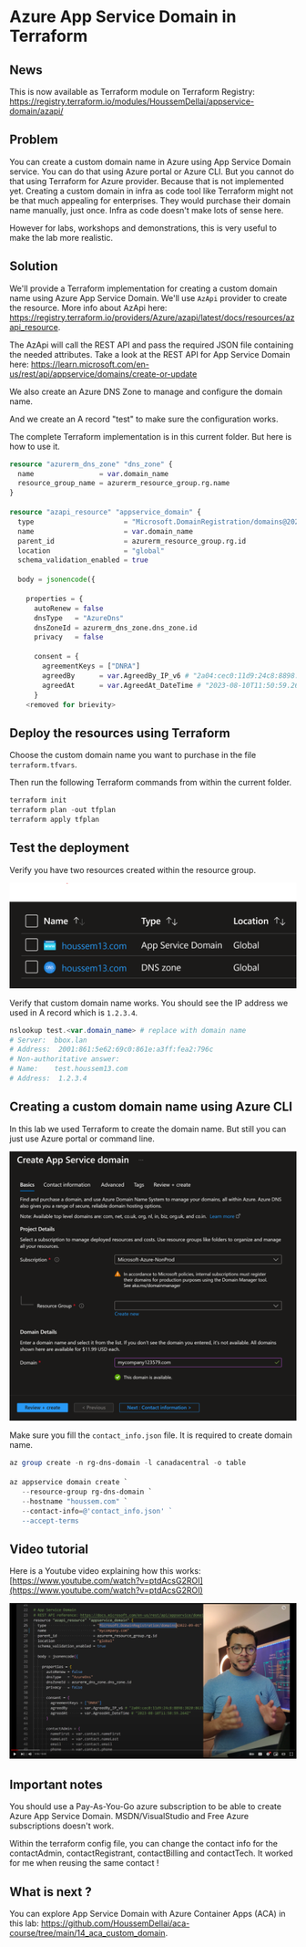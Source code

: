 # Azure App Service Domain in Terraform

## News

This is now available as Terraform module on Terraform Registry: https://registry.terraform.io/modules/HoussemDellai/appservice-domain/azapi/

## Problem

You can create a custom domain name in Azure using App Service Domain service.
You can do that using Azure portal or Azure CLI.
But you cannot do that using Terraform for Azure provider.
Because that is not implemented yet.
Creating a custom domain in infra as code tool like Terraform might not be that much appealing for enterprises.
They would purchase their domain name manually, just once. Infra as code doesn't make lots of sense here.

However for labs, workshops and demonstrations, this is very useful to make the lab more realistic.

## Solution

We'll provide a Terraform implementation for creating a custom domain name using Azure App Service Domain.
We'll use `AzApi` provider to create the resource. More info about AzApi here: https://registry.terraform.io/providers/Azure/azapi/latest/docs/resources/azapi_resource.

The AzApi will call the REST API and pass the required JSON file containing the needed attributes.
Take a look at the REST API for App Service Domain here: https://learn.microsoft.com/en-us/rest/api/appservice/domains/create-or-update

We also create an Azure DNS Zone to manage and configure the domain name.

And we create an A record "test" to make sure the configuration works.

The complete Terraform implementation is in this current folder.
But here is how to use it.

```terraform
resource "azurerm_dns_zone" "dns_zone" {
  name                = var.domain_name
  resource_group_name = azurerm_resource_group.rg.name
}

resource "azapi_resource" "appservice_domain" {
  type                      = "Microsoft.DomainRegistration/domains@2022-09-01"
  name                      = var.domain_name
  parent_id                 = azurerm_resource_group.rg.id
  location                  = "global"
  schema_validation_enabled = true

  body = jsonencode({

    properties = {
      autoRenew = false
      dnsType   = "AzureDns"
      dnsZoneId = azurerm_dns_zone.dns_zone.id
      privacy   = false

      consent = {
        agreementKeys = ["DNRA"]
        agreedBy      = var.AgreedBy_IP_v6 # "2a04:cec0:11d9:24c8:8898:3820:8631:d83"
        agreedAt      = var.AgreedAt_DateTime # "2023-08-10T11:50:59.264Z"
      }
    <removed for brievity>
```

## Deploy the resources using Terraform

Choose the custom domain name you want to purchase in the file `terraform.tfvars`.

Then run the following Terraform commands from within the current folder.

```powershell
terraform init
terraform plan -out tfplan
terraform apply tfplan
```

## Test the deployment

Verify you have two resources created within the resource group.

<img src="images/resources.png">

Verify that custom domain name works.
You should see the IP address we used in A record which is `1.2.3.4`.

```powershell
nslookup test.<var.domain_name> # replace with domain name
# Server:  bbox.lan
# Address:  2001:861:5e62:69c0:861e:a3ff:fea2:796c
# Non-authoritative answer:
# Name:    test.houssem13.com
# Address:  1.2.3.4
```

## Creating a custom domain name using Azure CLI

In this lab we used Terraform to create the domain name.
But still you can just use Azure portal or command line.

<img src="images/portal.png">

Make sure you fill the `contact_info.json` file. It is required to create domain name.

```powershell
az group create -n rg-dns-domain -l canadacentral -o table

az appservice domain create `
   --resource-group rg-dns-domain `
   --hostname "houssem.com" `
   --contact-info=@'contact_info.json' `
   --accept-terms
```

## Video tutorial

Here is a Youtube video explaining how this works: [https://www.youtube.com/watch?v=ptdAcsG2ROI](https://www.youtube.com/watch?v=ptdAcsG2ROI)

![](https://github.com/HoussemDellai/terraform-azapi-appservice-domain/blob/main/images/youtube.png?raw=true)

## Important notes

You should use a Pay-As-You-Go azure subscription to be able to create Azure App Service Domain.
MSDN/VisualStudio and Free Azure subscriptions doesn't work.

Within the terraform config file, you can change the contact info for the contactAdmin, contactRegistrant, contactBilling and contactTech.
It worked for me when reusing the same contact !

## What is next ?

You can explore App Service Domain with Azure Container Apps (ACA) in this lab: https://github.com/HoussemDellai/aca-course/tree/main/14_aca_custom_domain.